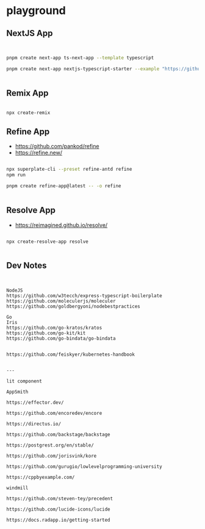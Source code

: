 # playground


## NextJS App

```bash


pnpm create next-app ts-next-app --template typescript

pnpm create next-app nextjs-typescript-starter --example "https://github.com/vercel/nextjs-postgres-auth-starter"



```

## Remix App

```bash

npx create-remix

```


## Refine App

- https://github.com/pankod/refine
- https://refine.new/

```bash

npx superplate-cli --preset refine-antd refine
npm run

pnpm create refine-app@latest -- -o refine



```

## Resolve App

- https://reimagined.github.io/resolve/

```shell

npx create-resolve-app resolve


```

## Dev Notes

```shell


NodeJS
https://github.com/w3tecch/express-typescript-boilerplate
https://github.com/moleculerjs/moleculer
https://github.com/goldbergyoni/nodebestpractices

Go
Iris
https://github.com/go-kratos/kratos
https://github.com/go-kit/kit
https://github.com/go-bindata/go-bindata


https://github.com/feiskyer/kubernetes-handbook


---

lit component

AppSmith

https://effector.dev/

https://github.com/encoredev/encore

https://directus.io/

https://github.com/backstage/backstage

https://postgrest.org/en/stable/

https://github.com/jorisvink/kore

https://github.com/gurugio/lowlevelprogramming-university

https://cppbyexample.com/

windmill

https://github.com/steven-tey/precedent

https://github.com/lucide-icons/lucide

https://docs.radapp.io/getting-started

```

